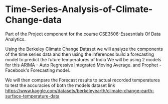 # Time-Series-Analysis-of-Climate-Change-data
Part of the Project component for the course CSE3506-Essesntials Of Data Analytics.


Using the Berkeley Climate Change Dataset we will analyze the components of the time series data and then using the inferences build a forecasting model to predict the future temperatures of India
We will be using 2 models for this
ARIMA - Auto Regressive Integrated Moving Average. and 
Prophet - Facebook's Forecasting model.

We will then compare the Forecast results to actual recorded temperatures to test the accuracies of both the models
dataset link
https://www.kaggle.com/datasets/berkeleyearth/climate-change-earth-surface-temperature-data
